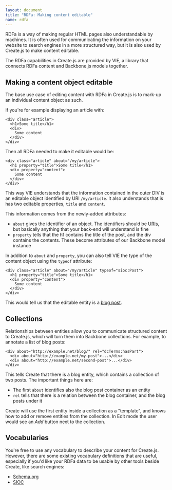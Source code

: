 ```yaml
---
layout: document
title: "RDFa: Making content editable"
name: rdfa
---
```

RDFa is a way of making regular HTML pages also understandable by machines. It is often used for communicating the information on your website to search engines in a more structured way, but it is also used by Create.js to make content editable.

The RDFa capabilities in Create.js are provided by VIE, a library that connects RDFa content and Backbone.js models together.

## Making a content object editable

The base use case of editing content with RDFa in Create.js is to mark-up an individual content object as such.

If you're for example displaying an article with:

    <div class="article">
      <h1>Some title</h1>
      <div>
        Some content
      </div>
    </div>

Then all RDFa needed to make it editable would be:

    <div class="article" about="/my/article">
      <h1 property="title">Some title</h1>
      <div property="content">
        Some content
      </div>
    </div>

This way VIE understands that the information contained in the outer DIV is an editable object identified by URI `/my/article`. It also understands that is has two editable properties, `title` and `content`.

This information comes from the newly-added attributes:

* `about` gives the identifier of an object. The identifiers should be [URIs](http://en.wikipedia.org/wiki/Uniform_resource_identifier), but basically anything that your back-end will understand is fine
* `property` tells that the h1 contains the title of the post, and the div contains the contents. These become attributes of our Backbone model instance

In addition to `about` and `property`, you can also tell VIE the type of the content object using the `typeof` attribute:

    <div class="article" about="/my/article" typeof="sioc:Post">
      <h1 property="title">Some title</h1>
      <div property="content">
        Some content
      </div>
    </div>

This would tell us that the editable entity is a [blog post](http://rdfs.org/sioc/spec/#term_Post).

## Collections

Relationships between entities allow you to communicate structured content to Create.js, which will turn them into Backbone collections. For example, to annotate a list of blog posts:

    <div about="http://example.net/blog/" rel="dcTerms:hasPart">
      <div about="http://example.net/my-post">...</div>
      <div about="http://example.net/second-post">...</div>
    </div>

This tells Create that there is a blog entity, which contains a collection of two posts. The important things here are:

* The first `about` identifies also the blog post container as an entity
* `rel` tells that there is a relation between the blog container, and the blog posts under it

Create will use the first entity inside a collection as a "template", and knows how to add or remove entities from the collection. In Edit mode the user would see an _Add_ button next to the collection.

## Vocabularies

You're free to use any vocabulary to describe your content for Create.js. However, there are some existing vocabulary definitions that are useful, especially if you'd like your RDFa data to be usable by other tools beside Create, like search engines:

* [Schema.org](http://schema.org/docs/schemas.html)
* [SIOC](http://sioc-project.org/ontology)
